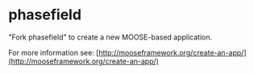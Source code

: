 phasefield
=====

"Fork phasefield" to create a new MOOSE-based application.

For more information see: [http://mooseframework.org/create-an-app/](http://mooseframework.org/create-an-app/)
